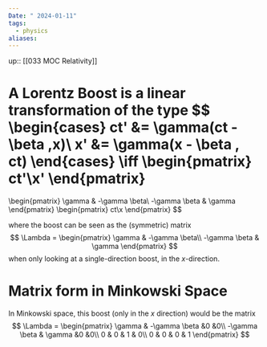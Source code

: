 ```yaml
---
Date: " 2024-01-11"
tags:
  - physics
aliases:
---
```

up:: [[033 MOC Relativity]]

A Lorentz Boost is a linear transformation of the type
$$
\begin{cases}
ct' &= \gamma(ct - \beta \,x)\\
x' &= \gamma(x - \beta \, ct)
\end{cases} 
\iff 
\begin{pmatrix}
ct'\\x'
\end{pmatrix}
= 
\begin{pmatrix}
\gamma & -\gamma \beta\\
-\gamma \beta & \gamma
\end{pmatrix}
\begin{pmatrix}
ct\\x
\end{pmatrix}
$$

where the boost can be seen as the (symmetric) matrix
$$
\Lambda = \begin{pmatrix}
\gamma & -\gamma \beta\\
-\gamma \beta & \gamma
\end{pmatrix}
$$
when only looking at a single-direction boost, in the $x$-direction.

# Matrix form in Minkowski Space
In Minkowski space, this boost (only in the $x$ direction) would be the matrix
$$
\Lambda = \begin{pmatrix}
\gamma & -\gamma \beta &0 &0\\
-\gamma \beta & \gamma &0 &0\\
0 & 0 & 1 & 0\\
0 & 0 & 0 & 1
\end{pmatrix}
$$
